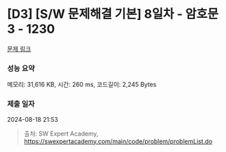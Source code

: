 # [D3] [S/W 문제해결 기본] 8일차 - 암호문3 - 1230 

[문제 링크](https://swexpertacademy.com/main/code/problem/problemDetail.do?contestProbId=AV14zIwqAHwCFAYD) 

### 성능 요약

메모리: 31,616 KB, 시간: 260 ms, 코드길이: 2,245 Bytes

### 제출 일자

2024-08-18 21:53



> 출처: SW Expert Academy, https://swexpertacademy.com/main/code/problem/problemList.do